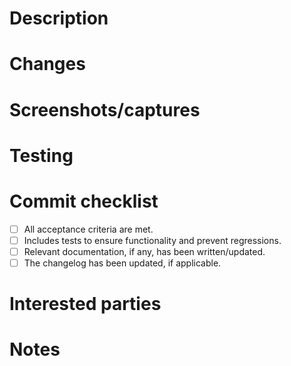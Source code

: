# Description

# Changes

# Screenshots/captures

# Testing

# Commit checklist

- [ ] All acceptance criteria are met.
- [ ] Includes tests to ensure functionality and prevent regressions.
- [ ] Relevant documentation, if any, has been written/updated.
- [ ] The changelog has been updated, if applicable.

# Interested parties

# Notes
